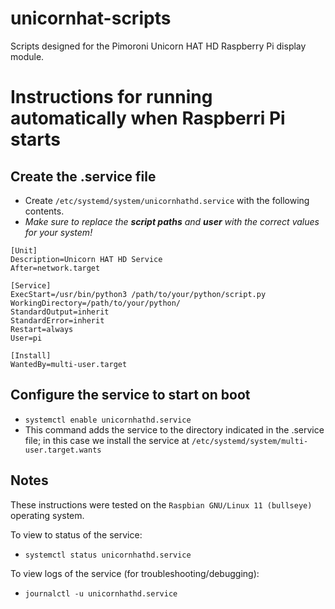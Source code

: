 # unicornhat-scripts
Scripts designed for the Pimoroni Unicorn HAT HD Raspberry Pi display module.

# Instructions for running automatically when Raspberri Pi starts

## Create the .service file
- Create `/etc/systemd/system/unicornhathd.service` with the following contents.
- _Make sure to replace the **script paths** and **user** with the correct values for your system!_
```
[Unit]
Description=Unicorn HAT HD Service
After=network.target

[Service]
ExecStart=/usr/bin/python3 /path/to/your/python/script.py
WorkingDirectory=/path/to/your/python/
StandardOutput=inherit
StandardError=inherit
Restart=always
User=pi

[Install]
WantedBy=multi-user.target
```

## Configure the service to start on boot
- `systemctl enable unicornhathd.service`
- This command adds the service to the directory indicated in the .service file; in this case we install the service at `/etc/systemd/system/multi-user.target.wants`

## Notes

These instructions were tested on the `Raspbian GNU/Linux 11 (bullseye)` operating system.

To view to status of the service:
- `systemctl status unicornhathd.service`

To view logs of the service (for troubleshooting/debugging):
- `journalctl -u unicornhathd.service`
